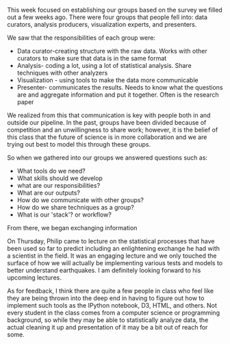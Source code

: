 This week focused on establishing our groups based on the survey we filled out a few weeks ago. There were four groups that people fell into: data curators, analysis producers, visualization experts, and presenters. 

We saw that the responsibilities of each group were:
* Data curator-creating structure with the raw data. Works with other curators to make sure that data is in the same format
* Analysis- coding a lot, using a lot of statistical analysis. Share techniques with other analyzers
* Visualization - using tools to make the data more communicable 
* Presenter- communicates the results. Needs to know what the questions are and aggregate information and put it together. Often is the research paper

We realized from this that communication is key with people both in and outside our pipeline. In the past, groups have been divided because of competition and an unwillingness to share work; however, it is the belief of this class that the future of science is in more collaboration and we are trying out best to model this through these groups. 

So when we gathered into our groups we answered questions such as:
- What tools do we need?
- What skills should we develop
- what are our responsibilities?
- What are our outputs?
- How do we communicate with other groups?
- How do we share techniques as a group?
- What is our 'stack'? or workflow?

From there, we began exchanging information 

On Thursday, Philip came to lecture on the statistical processes that have been used so far to predict  including an enlightening exchange he had with a scientist in the field. It was an engaging lecture and we only touched the surface of how we will actually be implementing various tests and models to better understand earthquakes. I am definitely looking forward to his upcoming lectures. 

As for feedback, I think there are quite a few people in class who feel like they are being thrown into the deep end in having to figure out how to implement such tools as the IPython notebook, D3, HTML, and others. Not every student in the class comes from a computer science or programming background, so while they may be able to statistically analyze data, the actual cleaning it up and presentation of it may be a bit out of reach for some. 
